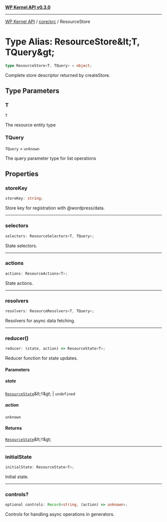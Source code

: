[**WP Kernel API v0.3.0**](../../../README.md)

---

[WP Kernel API](../../../README.md) / [core/src](../README.md) / ResourceStore

# Type Alias: ResourceStore\&lt;T, TQuery\&gt;

```ts
type ResourceStore<T, TQuery> = object;
```

Complete store descriptor returned by createStore.

## Type Parameters

### T

`T`

The resource entity type

### TQuery

`TQuery` = `unknown`

The query parameter type for list operations

## Properties

### storeKey

```ts
storeKey: string;
```

Store key for registration with @wordpress/data.

---

### selectors

```ts
selectors: ResourceSelectors<T, TQuery>;
```

State selectors.

---

### actions

```ts
actions: ResourceActions<T>;
```

State actions.

---

### resolvers

```ts
resolvers: ResourceResolvers<T, TQuery>;
```

Resolvers for async data fetching.

---

### reducer()

```ts
reducer: (state, action) => ResourceState<T>;
```

Reducer function for state updates.

#### Parameters

##### state

[`ResourceState`](ResourceState.md)\&lt;`T`\&gt; | `undefined`

##### action

`unknown`

#### Returns

[`ResourceState`](ResourceState.md)\&lt;`T`\&gt;

---

### initialState

```ts
initialState: ResourceState<T>;
```

Initial state.

---

### controls?

```ts
optional controls: Record<string, (action) => unknown>;
```

Controls for handling async operations in generators.
